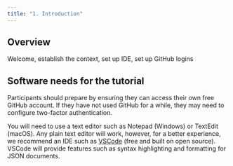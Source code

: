```yaml
---
title: "1. Introduction"
---
```


## Overview
Welcome, establish the context, set up IDE, set up GitHub logins

## Software needs for the tutorial

Participants should prepare by ensuring they can access their own free GitHub account. If they have not used GitHub for a while, they may need to configure two-factor authentication. 

You will need to use a text editor such as Notepad (Windows) or TextEdit (macOS). Any plain text editor will work, however, for a better experience, we recommend an IDE such as [VSCode](https://code.visualstudio.com/download) (free and built on open source). VSCode will provide features such as syntax highlighting and formatting for JSON documents.